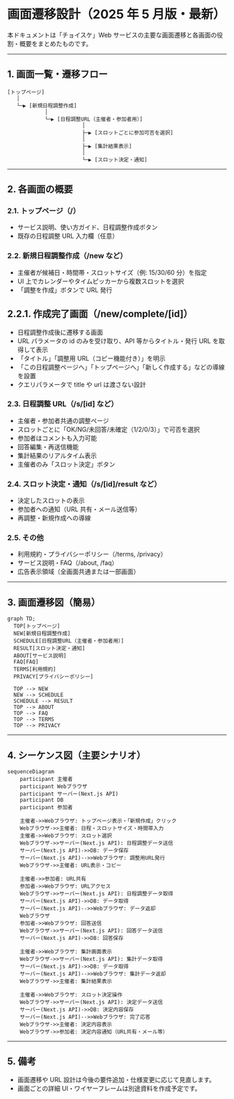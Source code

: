 # 画面遷移設計（2025 年 5 月版・最新）

本ドキュメントは「チョイスケ」Web サービスの主要な画面遷移と各画面の役割・概要をまとめたものです。

---

## 1. 画面一覧・遷移フロー

```
[トップページ]
   │
   └─▶ [新規日程調整作成]
            │
            └─▶ [日程調整URL（主催者・参加者用）]
                        │
                        ├─▶ [スロットごとに参加可否を選択]
                        │
                        ├─▶ [集計結果表示]
                        │
                        └─▶ [スロット決定・通知]
```

---

## 2. 各画面の概要

### 2.1. トップページ（/）

- サービス説明、使い方ガイド、日程調整作成ボタン
- 既存の日程調整 URL 入力欄（任意）

### 2.2. 新規日程調整作成（/new など）

- 主催者が候補日・時間帯・スロットサイズ（例: 15/30/60 分）を指定
- UI 上でカレンダーやタイムピッカーから複数スロットを選択
- 「調整を作成」ボタンで URL 発行

## 2.2.1. 作成完了画面（/new/complete/[id]）

- 日程調整作成後に遷移する画面
- URL パラメータの id のみを受け取り、API 等からタイトル・発行 URL を取得して表示
- 「タイトル」「調整用 URL（コピー機能付き）」を明示
- 「この日程調整ページへ」「トップページへ」「新しく作成する」などの導線を設置
- クエリパラメータで title や url は渡さない設計

### 2.3. 日程調整 URL（/s/[id] など）

- 主催者・参加者共通の調整ページ
- スロットごとに「OK/NG/未回答/未確定（1/2/0/3）」で可否を選択
- 参加者はコメントも入力可能
- 回答編集・再送信機能
- 集計結果のリアルタイム表示
- 主催者のみ「スロット決定」ボタン

### 2.4. スロット決定・通知（/s/[id]/result など）

- 決定したスロットの表示
- 参加者への通知（URL 共有・メール送信等）
- 再調整・新規作成への導線

### 2.5. その他

- 利用規約・プライバシーポリシー（/terms, /privacy）
- サービス説明・FAQ（/about, /faq）
- 広告表示領域（全画面共通または一部画面）

---

## 3. 画面遷移図（簡易）

```mermaid
graph TD;
  TOP[トップページ]
  NEW[新規日程調整作成]
  SCHEDULE[日程調整URL（主催者・参加者用）]
  RESULT[スロット決定・通知]
  ABOUT[サービス説明]
  FAQ[FAQ]
  TERMS[利用規約]
  PRIVACY[プライバシーポリシー]

  TOP --> NEW
  NEW --> SCHEDULE
  SCHEDULE --> RESULT
  TOP --> ABOUT
  TOP --> FAQ
  TOP --> TERMS
  TOP --> PRIVACY
```

---

## 4. シーケンス図（主要シナリオ）

```mermaid
sequenceDiagram
    participant 主催者
    participant Webブラウザ
    participant サーバー(Next.js API)
    participant DB
    participant 参加者

    主催者->>Webブラウザ: トップページ表示・「新規作成」クリック
    Webブラウザ->>主催者: 日程・スロットサイズ・時間帯入力
    主催者->>Webブラウザ: スロット選択
    Webブラウザ->>サーバー(Next.js API): 日程調整データ送信
    サーバー(Next.js API)->>DB: データ保存
    サーバー(Next.js API)-->>Webブラウザ: 調整用URL発行
    Webブラウザ->>主催者: URL表示・コピー

    主催者->>参加者: URL共有
    参加者->>Webブラウザ: URLアクセス
    Webブラウザ->>サーバー(Next.js API): 日程調整データ取得
    サーバー(Next.js API)->>DB: データ取得
    サーバー(Next.js API)-->>Webブラウザ: データ返却
    Webブラウザ
    参加者->>Webブラウザ: 回答送信
    Webブラウザ->>サーバー(Next.js API): 回答データ送信
    サーバー(Next.js API)->>DB: 回答保存

    主催者->>Webブラウザ: 集計画面表示
    Webブラウザ->>サーバー(Next.js API): 集計データ取得
    サーバー(Next.js API)->>DB: データ取得
    サーバー(Next.js API)-->>Webブラウザ: 集計データ返却
    Webブラウザ->>主催者: 集計結果表示

    主催者->>Webブラウザ: スロット決定操作
    Webブラウザ->>サーバー(Next.js API): 決定データ送信
    サーバー(Next.js API)->>DB: 決定内容保存
    サーバー(Next.js API)-->>Webブラウザ: 完了応答
    Webブラウザ->>主催者: 決定内容表示
    Webブラウザ->>参加者: 決定内容通知（URL共有・メール等）
```

---

## 5. 備考

- 画面遷移や URL 設計は今後の要件追加・仕様変更に応じて見直します。
- 画面ごとの詳細 UI・ワイヤーフレームは別途資料を作成予定です。
